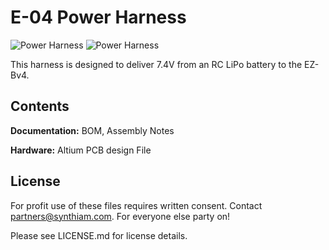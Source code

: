 # E-04 Power Harness

![Power Harness](https://live.staticflickr.com/65535/47752094371_d7be4e1886_k.jpg)
![Power Harness](https://live.staticflickr.com/65535/46962806484_26ef66dab3_k.jpg)

This harness is designed to deliver 7.4V from an RC LiPo battery to the EZ-Bv4.

## Contents

**Documentation:** BOM, Assembly Notes

**Hardware:** Altium PCB design File

## License

For profit use of these files requires written consent. Contact partners@synthiam.com. For everyone else party on!

Please see LICENSE.md for license details.
